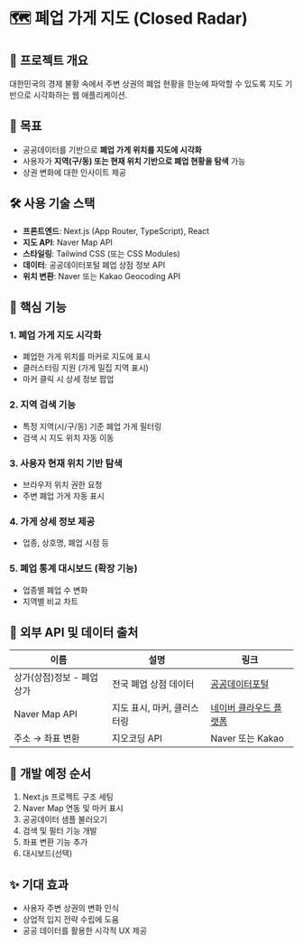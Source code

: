 # 🗺 폐업 가게 지도 (Closed Radar)

## 📌 프로젝트 개요

대한민국의 경제 불황 속에서 주변 상권의 폐업 현황을 한눈에 파악할 수 있도록 지도 기반으로 시각화하는 웹 애플리케이션.

## 🎯 목표

- 공공데이터를 기반으로 **폐업 가게 위치를 지도에 시각화**
- 사용자가 **지역(구/동) 또는 현재 위치 기반으로 폐업 현황을 탐색** 가능
- 상권 변화에 대한 인사이트 제공

## 🛠 사용 기술 스택

- **프론트엔드**: Next.js (App Router, TypeScript), React
- **지도 API**: Naver Map API
- **스타일링**: Tailwind CSS (또는 CSS Modules)
- **데이터**: 공공데이터포털 폐업 상점 정보 API
- **위치 변환**: Naver 또는 Kakao Geocoding API

## 🧩 핵심 기능

### 1. 폐업 가게 지도 시각화

- 폐업한 가게 위치를 마커로 지도에 표시
- 클러스터링 지원 (가게 밀집 지역 표시)
- 마커 클릭 시 상세 정보 팝업

### 2. 지역 검색 기능

- 특정 지역(시/구/동) 기준 폐업 가게 필터링
- 검색 시 지도 위치 자동 이동

### 3. 사용자 현재 위치 기반 탐색

- 브라우저 위치 권한 요청
- 주변 폐업 가게 자동 표시

### 4. 가게 상세 정보 제공

- 업종, 상호명, 폐업 시점 등

### 5. 폐업 통계 대시보드 (확장 기능)

- 업종별 폐업 수 변화
- 지역별 비교 차트

## 🔑 외부 API 및 데이터 출처

| 이름                      | 설명                        | 링크                                                              |
| ------------------------- | --------------------------- | ----------------------------------------------------------------- |
| 상가(상점)정보 - 폐업상가 | 전국 폐업 상점 데이터       | [공공데이터포털](https://www.data.go.kr/data/15083037/openapi.do) |
| Naver Map API             | 지도 표시, 마커, 클러스터링 | [네이버 클라우드 플랫폼](https://www.ncloud.com/)                 |
| 주소 → 좌표 변환          | 지오코딩 API                | Naver 또는 Kakao                                                  |

## 🚧 개발 예정 순서

1. Next.js 프로젝트 구조 세팅
2. Naver Map 연동 및 마커 표시
3. 공공데이터 샘플 불러오기
4. 검색 및 필터 기능 개발
5. 좌표 변환 기능 추가
6. 대시보드(선택)

## ✨ 기대 효과

- 사용자 주변 상권의 변화 인식
- 상업적 입지 전략 수립에 도움
- 공공 데이터를 활용한 시각적 UX 제공
